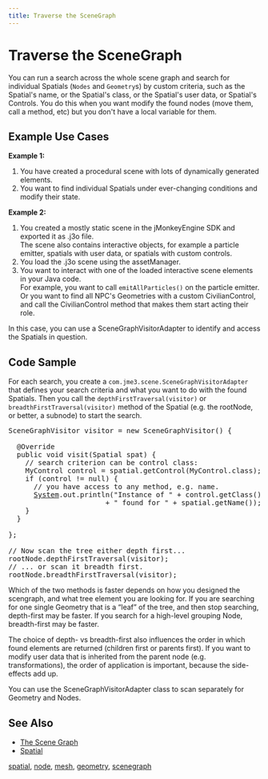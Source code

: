 ```yaml
---
title: Traverse the SceneGraph
---
```

<h1 class="sectionedit1" id="traverse_the_scenegraph">Traverse the SceneGraph</h1>
<div class="level1">

<p>
You can run a search across the whole scene graph and search for individual Spatials (<code>Nodes</code> and <code>Geometry</code>s) by custom criteria, such as the Spatial's name, or the Spatial's class, or the Spatial's user data, or Spatial's Controls. You do this when you want modify  the found nodes (move them, call a method, etc) but you don't have a local variable for them.
</p>

</div>
<!-- EDIT1 SECTION "Traverse the SceneGraph" [1-406] -->
<h2 class="sectionedit2" id="example_use_cases">Example Use Cases</h2>
<div class="level2">

<p>
<strong>Example 1:</strong>
</p>
<ol>
<li class="level1"><div class="li"> You have created a procedural scene with lots of dynamically generated elements.</div>
</li>
<li class="level1"><div class="li"> You want to find individual Spatials under ever-changing conditions and modify their state. </div>
</li>
</ol>

<p>
<strong>Example 2:</strong>
</p>
<ol>
<li class="level1"><div class="li"> You created a mostly static scene in the jMonkeyEngine SDK and exported it as .j3o file. <br />
The scene also contains interactive objects, for example a particle emitter, spatials with user data, or spatials with custom controls. </div>
</li>
<li class="level1"><div class="li"> You load the .j3o scene using the assetManager. </div>
</li>
<li class="level1"><div class="li"> You want to interact with one of the loaded interactive scene elements in your Java code. <br />
For example, you want to call <code>emitAllParticles()</code> on the particle emitter. Or you want to find all NPC's Geometries with a custom CivilianControl, and call the CivilianControl method that makes them start acting their role.</div>
</li>
</ol>

<p>
In this case, you can use a SceneGraphVisitorAdapter to identify and access the Spatials in question.
</p>

</div>
<!-- EDIT2 SECTION "Example Use Cases" [407-1364] -->
<h2 class="sectionedit3" id="code_sample">Code Sample</h2>
<div class="level2">

<p>
For each search, you create a <code>com.jme3.scene.SceneGraphVisitorAdapter</code> that defines your search criteria and what you want to do with the found Spatials. Then you call the <code>depthFirstTraversal(visitor)</code> or <code>breadthFirstTraversal(visitor)</code> method of the Spatial (e.g. the rootNode, or better, a subnode) to start the search.
</p>
<pre class="code java">SceneGraphVisitor visitor <span class="sy0">=</span> <span class="kw1">new</span> SceneGraphVisitor<span class="br0">(</span><span class="br0">)</span> <span class="br0">{</span>
 
  @Override
  <span class="kw1">public</span> <span class="kw4">void</span> visit<span class="br0">(</span>Spatial spat<span class="br0">)</span> <span class="br0">{</span>
    <span class="co1">// search criterion can be control class:</span>
    MyControl control <span class="sy0">=</span> spatial.<span class="me1">getControl</span><span class="br0">(</span>MyControl.<span class="kw1">class</span><span class="br0">)</span><span class="sy0">;</span>
    <span class="kw1">if</span> <span class="br0">(</span>control <span class="sy0">!=</span> <span class="kw2">null</span><span class="br0">)</span> <span class="br0">{</span>
      <span class="co1">// you have access to any method, e.g. name.</span>
      <a href="http://www.google.com/search?hl=en&amp;q=allinurl%3Adocs.oracle.com+javase+docs+api+system"><span class="kw3">System</span></a>.<span class="me1">out</span>.<span class="me1">println</span><span class="br0">(</span><span class="st0">"Instance of "</span> <span class="sy0">+</span> control.<span class="me1">getClass</span><span class="br0">(</span><span class="br0">)</span>.<span class="me1">getName</span><span class="br0">(</span><span class="br0">)</span> 
                       <span class="sy0">+</span> <span class="st0">" found for "</span> <span class="sy0">+</span> spatial.<span class="me1">getName</span><span class="br0">(</span><span class="br0">)</span><span class="br0">)</span><span class="sy0">;</span>
    <span class="br0">}</span>
  <span class="br0">}</span>
 
<span class="br0">}</span><span class="sy0">;</span>
 
<span class="co1">// Now scan the tree either depth first...</span>
rootNode.<span class="me1">depthFirstTraversal</span><span class="br0">(</span>visitor<span class="br0">)</span><span class="sy0">;</span>
<span class="co1">// ... or scan it breadth first.</span>
rootNode.<span class="me1">breadthFirstTraversal</span><span class="br0">(</span>visitor<span class="br0">)</span><span class="sy0">;</span></pre>

<p>
Which of the two methods is faster depends on how you designed the scengraph, and what tree element you are looking for. If you are searching for one single Geometry that is a “leaf” of the tree, and then stop searching, depth-first may be faster. If you search for a high-level grouping Node, breadth-first may be faster. 
</p>

<p>
The choice of depth- vs breadth-first also influences the order in which found elements are returned (children first or parents first). If you want to modify user data that is inherited from the parent node (e.g. transformations), the order of application is important, because the side-effects add up.
</p>

<p>
You can use the SceneGraphVisitorAdapter class to scan separately for Geometry and Nodes.
</p>

</div>
<!-- EDIT3 SECTION "Code Sample" [1365-3055] -->
<h2 class="sectionedit4" id="see_also">See Also</h2>
<div class="level2">
<ul>
<li class="level1"><div class="li"> <a href="/jme3/the_scene_graph.html" class="wikilink1" title="jme3:the_scene_graph">The Scene Graph</a></div>
</li>
<li class="level1"><div class="li"> <a href="/jme3/advanced/spatial.html" class="wikilink1" title="jme3:advanced:spatial">Spatial</a></div>
</li>
</ul>
<div class="tags"><span>
	<a href="/tag/spatial.html" class="wikilink1" title="tag:spatial" rel="tag">spatial</a>,
	<a href="/tag/node.html" class="wikilink1" title="tag:node" rel="tag">node</a>,
	<a href="/tag/mesh.html" class="wikilink1" title="tag:mesh" rel="tag">mesh</a>,
	<a href="/tag/geometry.html" class="wikilink1" title="tag:geometry" rel="tag">geometry</a>,
	<a href="/tag/scenegraph.html" class="wikilink1" title="tag:scenegraph" rel="tag">scenegraph</a>
</span></div>

</div>
<!-- EDIT4 SECTION "See Also" [3056-] -->
